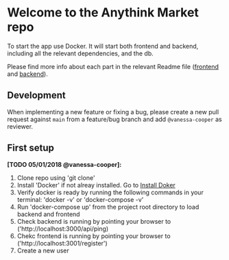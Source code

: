 # Welcome to the Anythink Market repo

To start the app use Docker. It will start both frontend and backend, including all the relevant dependencies, and the db.

Please find more info about each part in the relevant Readme file ([frontend](frontend/readme.md) and [backend](backend/README.md)).

## Development

When implementing a new feature or fixing a bug, please create a new pull request against `main` from a feature/bug branch and add `@vanessa-cooper` as reviewer.

## First setup

**[TODO 05/01/2018 @vanessa-cooper]:**
1. Clone repo using 'git clone'
2. Install 'Docker' if not alreay installed. Go to [Install Doker](https://docs.docker.com/get-docker/) 
3. Verify docker is ready by running the following commands in your terminal: 'docker -v' or 'docker-compose -v'
4. Run 'docker-compose up' from the project root directory to load backend and frontend
5. Check backend is running by pointing your browser to ('http://localhost:3000/api/ping)
6. Chekc frontend is running by pointing your browser to ('http://localhost:3001/register')
7. Create a new user

